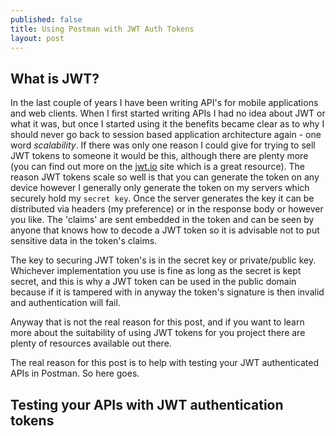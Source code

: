 ```yaml
---
published: false
title: Using Postman with JWT Auth Tokens
layout: post
---
```

## What is JWT?
In the last couple of years I have been writing API's for mobile applications and web clients. When I first started writing APIs I had no idea about JWT or what it was, but once I started using it the benefits became clear as to why I should never go back to session based application architecture again - one word _scalability_. If there was only one reason I could give for trying to sell JWT tokens to someone it would be this, although there are plenty more (you can find out more on the [jwt.io](jwt.io) site which is a great resource). The reason JWT tokens scale so well is that you can generate the token on any device however I generally only generate the token on my servers which securely hold my `secret key`. Once the server generates the key it can be distributed via headers (my preference) or in the response body or however you like. The 'claims' are sent embedded in the token and can be seen by anyone that knows how to decode a JWT token so it is advisable not to put sensitive data in the token's claims. 

The key to securing JWT token's is in the secret key or private/public key. Whichever implementation you use is fine as long as the secret is kept secret, and this is why a JWT token can be used in the public domain because if it is tampered with in anyway the token's signature is then invalid and authentication will fail.

Anyway that is not the real reason for this post, and if you want to learn more about the suitability of using JWT tokens for you project there are plenty of resources available out there.

The real reason for this post is to help with testing your JWT authenticated APIs in Postman. So here goes.

## Testing your APIs with JWT authentication tokens
